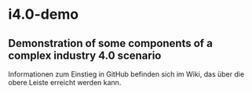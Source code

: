 # i4.0-demo

## Demonstration of some components of a complex industry 4.0 scenario



Informationen zum Einstieg in GitHub befinden sich im Wiki, das über die obere Leiste erreicht werden kann.
